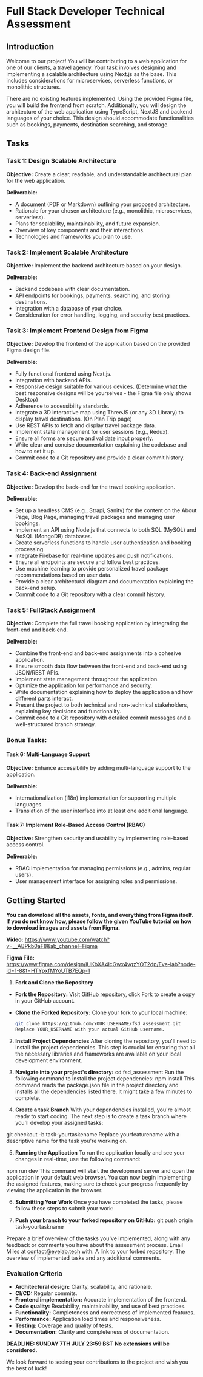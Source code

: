 # Full Stack Developer Technical Assessment

## Introduction

Welcome to our project! You will be contributing to a web application for one of our clients, a travel agency. Your task involves designing and implementing a scalable architecture using Next.js as the base. This includes considerations for microservices, serverless functions, or monolithic structures.

There are no existing features implemented. Using the provided Figma file, you will build the frontend from scratch. Additionally, you will design the architecture of the web application using TypeScript, NextJS and backend languages of your choice. This design should accommodate functionalities such as bookings, payments, destination searching, and storage.

## Tasks

### Task 1: Design Scalable Architecture

**Objective:** Create a clear, readable, and understandable architectural plan for the web application.

**Deliverable:**
- A document (PDF or Markdown) outlining your proposed architecture.
- Rationale for your chosen architecture (e.g., monolithic, microservices, serverless).
- Plans for scalability, maintainability, and future expansion.
- Overview of key components and their interactions.
- Technologies and frameworks you plan to use.

### Task 2: Implement Scalable Architecture

**Objective:** Implement the backend architecture based on your design.

**Deliverable:**
- Backend codebase with clear documentation.
- API endpoints for bookings, payments, searching, and storing destinations.
- Integration with a database of your choice.
- Consideration for error handling, logging, and security best practices.

### Task 3: Implement Frontend Design from Figma

**Objective:** Develop the frontend of the application based on the provided Figma design file.

**Deliverable:**
- Fully functional frontend using Next.js.
- Integration with backend APIs.
- Responsive design suitable for various devices. (Determine what the best responsive designs will be yourselves - the Figma file only shows Desktop)
- Adherence to accessibility standards.
- Integrate a 3D interactive map using ThreeJS (or any 3D Library) to display travel destinations. (On Plan Trip page)
- Use REST APIs to fetch and display travel package data.
- Implement state management for user sessions (e.g., Redux).
- Ensure all forms are secure and validate input properly.
- Write clear and concise documentation explaining the codebase and how to set it up.
- Commit code to a Git repository and provide a clear commit history.


### Task 4: Back-end Assignment

**Objective:** Develop the back-end for the travel booking application.

**Deliverable:**
- Set up a headless CMS (e.g., Strapi, Sanity) for the content on the About Page, Blog Page, managing travel packages and managing user bookings.
- Implement an API using Node.js that connects to both SQL (MySQL) and NoSQL (MongoDB) databases.
- Create serverless functions to handle user authentication and booking processing.
- Integrate Firebase for real-time updates and push notifications.
- Ensure all endpoints are secure and follow best practices.
- Use machine learning to provide personalized travel package recommendations based on user data.
- Provide a clear architectural diagram and documentation explaining the back-end setup.
- Commit code to a Git repository with a clear commit history.

### Task 5: FullStack Assignment

**Objective:** Complete the full travel booking application by integrating the front-end and back-end.

**Deliverable:**
- Combine the front-end and back-end assignments into a cohesive application.
- Ensure smooth data flow between the front-end and back-end using JSON/REST APIs.
- Implement state management throughout the application.
- Optimize the application for performance and security.
- Write documentation explaining how to deploy the application and how different parts interact.
- Present the project to both technical and non-technical stakeholders, explaining key decisions and functionality.
- Commit code to a Git repository with detailed commit messages and a well-structured branch strategy.

### Bonus Tasks:

#### Task 6: Multi-Language Support

**Objective:** Enhance accessibility by adding multi-language support to the application.

**Deliverable:**
- Internationalization (i18n) implementation for supporting multiple languages.
- Translation of the user interface into at least one additional language.

#### Task 7: Implement Role-Based Access Control (RBAC)

**Objective:** Strengthen security and usability by implementing role-based access control.

**Deliverable:**
- RBAC implementation for managing permissions (e.g., admins, regular users).
- User management interface for assigning roles and permissions.

## Getting Started

**You can download all the assets, fonts, and everything from Figma itself. If you do not know how, please follow the given YouTube tutorial on how to download images and assets from Figma.**

**Video:**
https://www.youtube.com/watch?v=__ABPkb0aF8&ab_channel=Figma

**Figma File:**
https://www.figma.com/design/lUKbXA4lcGwx4vqzYOT2dp/Eve-lab?node-id=1-8&t=HTYpxfMYoUTB7EQp-1  

1. **Fork and Clone the Repository**
- **Fork the Repository:** Visit [GitHub repository](https://github.com/EveLabOfficial/fsd_assessment), click Fork to create a copy in your GitHub account.
   
- **Clone the Forked Repository:** Clone your fork to your local machine:
   ```bash
   git clone https://github.com/YOUR_USERNAME/fsd_assessment.git
  Replace YOUR_USERNAME with your actual GitHub username.

2. **Install Project Dependencies**
After cloning the repository, you'll need to install the project dependencies. This step is crucial for ensuring that all the necessary libraries and frameworks are available on your local development environment.

3. **Navigate into your project's directory:**
cd fsd_assessment
Run the following command to install the project dependencies:
npm install
This command reads the package.json file in the project directory and installs all the dependencies listed there. It might take a few minutes to complete.

4. **Create a task Branch**
With your dependencies installed, you're almost ready to start coding. The next step is to create a task branch where you'll develop your assigned tasks:

git checkout -b task-yourtaskename
Replace yourfeaturename with a descriptive name for the task you're working on.

5. **Running the Application**
To run the application locally and see your changes in real-time, use the following command:

npm run dev
This command will start the development server and open the application in your default web browser. You can now begin implementing the assigned features, making sure to check your progress frequently by viewing the application in the browser.

6. **Submitting Your Work**
Once you have completed the tasks, please follow these steps to submit your work:

7. **Push your branch to your forked repository on GitHub:**
git push origin task-yourtaskname

Prepare a brief overview of the tasks you've implemented, along with any feedback or comments you have about the assessment process.
Email Miles at contact@evelab.tech with:
A link to your forked repository.
The overview of implemented tasks and any additional comments.

### Evaluation Criteria
- **Architectural design:** Clarity, scalability, and rationale.
- **CI/CD:** Regular commits.
- **Frontend implementation:** Accurate implementation of the frontend.
- **Code quality:** Readability, maintainability, and use of best practices.
- **Functionality:** Completeness and correctness of implemented features.
- **Performance:** Application load times and responsiveness.
- **Testing:** Coverage and quality of tests.
- **Documentation:** Clarity and completeness of documentation.

**DEADLINE: SUNDAY 7TH JULY 23:59 BST**
**No extensions will be considered.**

We look forward to seeing your contributions to the project and wish you the best of luck!
